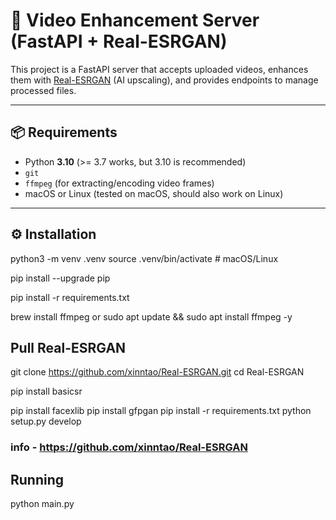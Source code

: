 # 🎥 Video Enhancement Server (FastAPI + Real-ESRGAN)

This project is a FastAPI server that accepts uploaded videos, enhances them with [Real-ESRGAN](https://github.com/xinntao/Real-ESRGAN) (AI upscaling), and provides endpoints to manage processed files.

---

## 📦 Requirements

- Python **3.10** (>= 3.7 works, but 3.10 is recommended)  
- `git`  
- `ffmpeg` (for extracting/encoding video frames)  
- macOS or Linux (tested on macOS, should also work on Linux)  

---

## ⚙️ Installation

python3 -m venv .venv
source .venv/bin/activate   # macOS/Linux

pip install --upgrade pip

pip install -r requirements.txt

brew install ffmpeg or sudo apt update && sudo apt install ffmpeg -y

## Pull Real-ESRGAN

git clone https://github.com/xinntao/Real-ESRGAN.git
cd Real-ESRGAN

pip install basicsr

pip install facexlib
pip install gfpgan
pip install -r requirements.txt
python setup.py develop

### info - https://github.com/xinntao/Real-ESRGAN

## Running

python main.py
